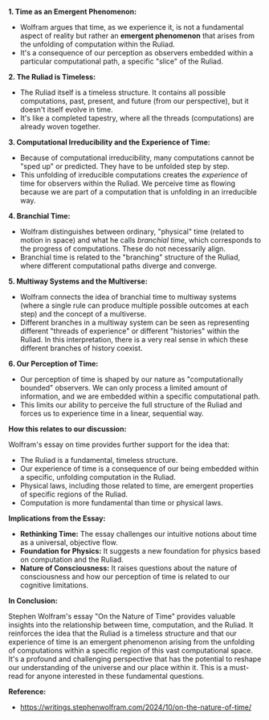 **1. Time as an Emergent Phenomenon:**

*   Wolfram argues that time, as we experience it, is not a fundamental aspect of reality but rather an **emergent phenomenon** that arises from the unfolding of computation within the Ruliad.
*   It's a consequence of our perception as observers embedded within a particular computational path, a specific "slice" of the Ruliad.

**2. The Ruliad is Timeless:**

*   The Ruliad itself is a timeless structure. It contains all possible computations, past, present, and future (from our perspective), but it doesn't itself evolve in time.
*   It's like a completed tapestry, where all the threads (computations) are already woven together.

**3. Computational Irreducibility and the Experience of Time:**

*   Because of computational irreducibility, many computations cannot be "sped up" or predicted. They have to be unfolded step by step.
*   This unfolding of irreducible computations creates the *experience* of time for observers within the Ruliad. We perceive time as flowing because we are part of a computation that is unfolding in an irreducible way.

**4. Branchial Time:**

*   Wolfram distinguishes between ordinary, "physical" time (related to motion in space) and what he calls *branchial time*, which corresponds to the progress of computations. These do not necessarily align.
*   Branchial time is related to the "branching" structure of the Ruliad, where different computational paths diverge and converge.

**5. Multiway Systems and the Multiverse:**

*   Wolfram connects the idea of branchial time to multiway systems (where a single rule can produce multiple possible outcomes at each step) and the concept of a multiverse.
*   Different branches in a multiway system can be seen as representing different "threads of experience" or different "histories" within the Ruliad. In this interpretation, there is a very real sense in which these different branches of history coexist.

**6. Our Perception of Time:**

*   Our perception of time is shaped by our nature as "computationally bounded" observers. We can only process a limited amount of information, and we are embedded within a specific computational path.
*   This limits our ability to perceive the full structure of the Ruliad and forces us to experience time in a linear, sequential way.

**How this relates to our discussion:**

Wolfram's essay on time provides further support for the idea that:

*   The Ruliad is a fundamental, timeless structure.
*   Our experience of time is a consequence of our being embedded within a specific, unfolding computation in the Ruliad.
*   Physical laws, including those related to time, are emergent properties of specific regions of the Ruliad.
*   Computation is more fundamental than time or physical laws.

**Implications from the Essay:**

*   **Rethinking Time:** The essay challenges our intuitive notions about time as a universal, objective flow.
*   **Foundation for Physics:** It suggests a new foundation for physics based on computation and the Ruliad.
*   **Nature of Consciousness:** It raises questions about the nature of consciousness and how our perception of time is related to our cognitive limitations.

**In Conclusion:**

Stephen Wolfram's essay "On the Nature of Time" provides valuable insights into the relationship between time, computation, and the Ruliad. It reinforces the idea that the Ruliad is a timeless structure and that our experience of time is an emergent phenomenon arising from the unfolding of computations within a specific region of this vast computational space. It's a profound and challenging perspective that has the potential to reshape our understanding of the universe and our place within it. This is a must-read for anyone interested in these fundamental questions.

**Reference:**
*  https://writings.stephenwolfram.com/2024/10/on-the-nature-of-time/
